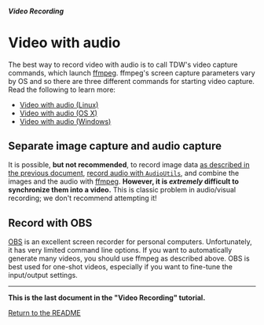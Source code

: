 ##### Video Recording

# Video with audio

The best way to record video with audio is to call TDW's video capture commands, which launch [ffmpeg](https://www.ffmpeg.org/). ffmpeg's screen capture parameters vary by OS and so there are three different commands for starting video capture. Read the following to learn more:

- [Video with audio (Linux)](screen_record_linux.md)
- [Video with audio (OS X)](screen_record_osx.md)
- [Video with audio (Windows)](screen_record_windows.md)

## Separate image capture and audio capture

It is possible, **but not recommended**, to record image data [as described in the previous document](images.md), [record audio with `AudioUtils`](../audio/overview.md), and combine the images and the audio with [ffmpeg](https://www.ffmpeg.org/). **However, it is *extremely* difficult to synchronize them into a video.** This is classic problem in audio/visual recording; we don't recommend attempting it!

## Record with OBS

[OBS](https://obsproject.com) is an excellent screen recorder for personal computers. Unfortunately, it has very limited command line options. If you want to automatically generate many videos, you should use ffmpeg as described above. OBS is best used for one-shot videos, especially if you want to fine-tune the input/output settings.

***

**This is the last document in the "Video Recording" tutorial.**

[Return to the README](../../../README.md)
